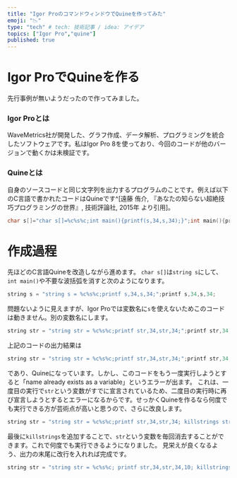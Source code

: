 ```yaml
---
title: "Igor ProのコマンドウィンドウでQuineを作ってみた"
emoji: "📉"
type: "tech" # tech: 技術記事 / idea: アイデア
topics: ["Igor Pro","quine"]
published: true
---
```

# Igor ProでQuineを作る

先行事例が無いようだったので作ってみました。
### Igor Proとは
WaveMetrics社が開発した、グラフ作成、データ解析、プログラミングを統合したソフトウェアです。私はIgor Pro 8を使っており、今回のコードが他のバージョンで動くかは未検証です。

### Quineとは
自身のソースコードと同じ文字列を出力するプログラムのことです。例えば以下のC言語で書かれたコードはQuineです^[遠藤 侑介, 『あなたの知らない超絶技巧プログラミングの世界』, 技術評論社, 2015年 より引用]。
```C
char s[]="char s[]=%c%s%c;int main(){printf(s,34,s,34);}";int main(){printf(s,34,s,34);}
```

# 作成過程
先ほどのC言語Quineを改造しながら進めます。
`char s[]`は`string s`にして、`int main()`や不要な波括弧を消すと次のようになります。
```C
string s = "string s = %c%s%c;printf s,34,s,34;";printf s,34,s,34;
```
問題ないように見えますが、Igor Proでは変数名に`s`を使えないためこのコードは動きません。別の変数名にします。
```C
string str = "string str = %c%s%c;printf str,34,str,34;";printf str,34,str,34;
```
上記のコードの出力結果は
```C
string str = "string str = %c%s%c;printf str,34,str,34;";printf str,34,str,34;
```
であり、Quineになっています。しかし、このコードをもう一度実行しようとすると「name already exists as a variable」というエラーが出ます。
これは、一度目の実行で`str`という変数がすでに宣言されているため、二度目の実行時に再び宣言しようとするとエラーになるからです。せっかくQuineを作るなら何度でも実行できる方が芸術点が高いと思うので、さらに改良します。
```C
string str = "string str = %c%s%c;printf str,34,str,34; killstrings str;";printf str,34,str,34; killstrings str;
```
最後に`killstrings`を追加することで、`str`という変数を毎回消去することができます。これで何度でも実行できるようになりました。
見栄えが良くなるよう、出力の末尾に改行を入れれば完成です。
```C
string str = "string str = %c%s%c; printf str,34,str,34,10; killstrings str;%c"; printf str,34,str,34,10; killstrings str;
```